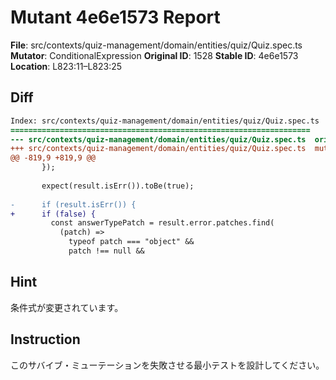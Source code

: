 # Mutant 4e6e1573 Report

**File**: src/contexts/quiz-management/domain/entities/quiz/Quiz.spec.ts
**Mutator**: ConditionalExpression
**Original ID**: 1528
**Stable ID**: 4e6e1573
**Location**: L823:11–L823:25

## Diff

```diff
Index: src/contexts/quiz-management/domain/entities/quiz/Quiz.spec.ts
===================================================================
--- src/contexts/quiz-management/domain/entities/quiz/Quiz.spec.ts	original
+++ src/contexts/quiz-management/domain/entities/quiz/Quiz.spec.ts	mutated #1528
@@ -819,9 +819,9 @@
       });
 
       expect(result.isErr()).toBe(true);
 
-      if (result.isErr()) {
+      if (false) {
         const answerTypePatch = result.error.patches.find(
           (patch) =>
             typeof patch === "object" &&
             patch !== null &&
```

## Hint

条件式が変更されています。

## Instruction

このサバイブ・ミューテーションを失敗させる最小テストを設計してください。
